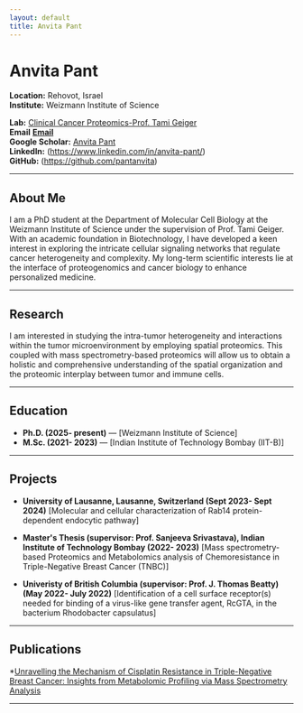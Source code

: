 ```yaml
---
layout: default
title: Anvita Pant
---
```


# Anvita Pant



**Location:** Rehovot, Israel  
**Institute:** Weizmann Institute of Science

**Lab:** [Clinical Cancer Proteomics-Prof. Tami Geiger](https://www.weizmann.ac.il/mcb/TGeiger/home)  
**Email** [**Email**](anvita.pant@weizmann.ac.il)  
**Google Scholar:** [Anvita Pant](https://scholar.google.com/citations?user=0D6QbOUAAAAJ&hl=en)  
**LinkedIn:** (https://www.linkedin.com/in/anvita-pant/)   
**GitHub:** (https://github.com/pantanvita)

---

## About Me

I am a PhD student at the Department of Molecular Cell Biology at the Weizmann Institute of Science under the supervision of Prof. Tami Geiger.
With an academic foundation in Biotechnology, I have developed a keen interest in exploring the intricate cellular signaling networks that regulate cancer heterogeneity and complexity. My long-term scientific interests lie at the interface of proteogenomics and cancer biology to enhance personalized medicine.

---

## Research

I am interested in studying the intra-tumor heterogeneity and interactions within the tumor microenvironment by employing spatial proteomics. This coupled with mass spectrometry-based proteomics will allow us to obtain a holistic and comprehensive understanding of the spatial organization and the proteomic interplay between tumor and immune cells.


---

## Education

- **Ph.D. (2025- present)** — [Weizmann Institute of Science]  
- **M.Sc. (2021- 2023)** — [Indian Institute of Technology Bombay (IIT-B)]

---

## Projects

- **University of Lausanne, Lausanne, Switzerland (Sept 2023- Sept 2024)** [Molecular and cellular characterization of Rab14 protein-dependent endocytic pathway]  
  
- **Master's Thesis (supervisor: Prof. Sanjeeva Srivastava), Indian Institute of Technology Bombay (2022- 2023)** [Mass spectrometry-based Proteomics and Metabolomics analysis of Chemoresistance in Triple-Negative Breast Cancer (TNBC)]

- **Univeristy of British Columbia (supervisor: Prof. J. Thomas Beatty) (May 2022- July 2022)** [Identification of a cell surface receptor(s) needed for binding of a virus-like gene transfer agent, RcGTA, in the bacterium Rhodobacter capsulatus]
  

---

## Publications
*[Unravelling the Mechanism of Cisplatin Resistance in Triple-Negative Breast Cancer: Insights from Metabolomic Profiling via Mass Spectrometry Analysis](https://pubs.acs.org/action/showCitFormats?doi=10.1021/jasms.4c00445&ref=pdf)

---


